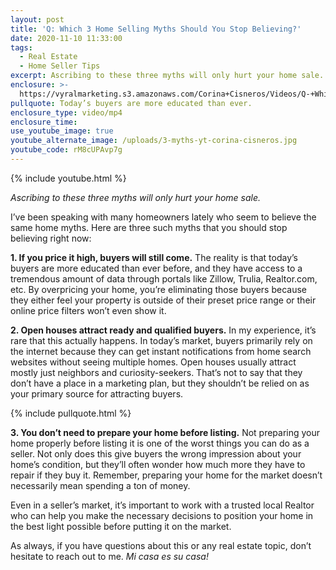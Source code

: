```yaml
---
layout: post
title: 'Q: Which 3 Home Selling Myths Should You Stop Believing?'
date: 2020-11-10 11:33:00
tags:
  - Real Estate
  - Home Seller Tips
excerpt: Ascribing to these three myths will only hurt your home sale.
enclosure: >-
  https://vyralmarketing.s3.amazonaws.com/Corina+Cisneros/Videos/Q-+Which+3+Home+Selling+Myths+Should+You+Stop+Believing_.mp4
pullquote: Today’s buyers are more educated than ever.
enclosure_type: video/mp4
enclosure_time:
use_youtube_image: true
youtube_alternate_image: /uploads/3-myths-yt-corina-cisneros.jpg
youtube_code: rM8cUPAvp7g
---
```


{% include youtube.html %}

*Ascribing to these three myths will only hurt your home sale.*

I’ve been speaking with many homeowners lately who seem to believe the same home myths. Here are three such myths that you should stop believing right now:

**1\. If you price it high, buyers will still come.** The reality is that today’s buyers are more educated than ever before, and they have access to a tremendous amount of data through portals like Zillow, Trulia, Realtor.com, etc. By overpricing your home, you’re eliminating those buyers because they either feel your property is outside of their preset price range or their online price filters won’t even show it.&nbsp;

**2\. Open houses attract ready and qualified buyers.** In my experience, it’s rare that this actually happens. In today’s market, buyers primarily rely on the internet because they can get instant notifications from home search websites without seeing multiple homes. Open houses usually attract mostly just neighbors and curiosity-seekers. That’s not to say that they don’t have a place in a marketing plan, but they shouldn’t be relied on as your primary source for attracting buyers.&nbsp;

{% include pullquote.html %}

**3\. You don’t need to prepare your home before listing.** Not preparing your home properly before listing it is one of the worst things you can do as a seller. Not only does this give buyers the wrong impression about your home’s condition, but they’ll often wonder how much more they have to repair if they buy it. Remember, preparing your home for the market doesn’t necessarily mean spending a ton of money.&nbsp;

Even in a seller’s market, it’s important to work with a trusted local Realtor who can help you make the necessary decisions to position your home in the best light possible before putting it on the market.&nbsp;

As always, if you have questions about this or any real estate topic, don’t hesitate to reach out to me. *Mi casa es su casa\!*